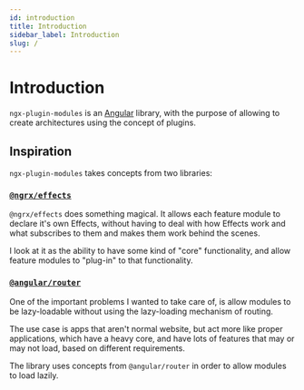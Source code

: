 ```yaml
---
id: introduction
title: Introduction
sidebar_label: Introduction
slug: /
---
```


# Introduction

`ngx-plugin-modules` is an [Angular](https://angular.io) library, with the purpose of allowing to create architectures using the concept of plugins.

## Inspiration

`ngx-plugin-modules` takes concepts from two libraries:

### [`@ngrx/effects`](https://ngrx.io/guide/effects)

`@ngrx/effects` does something magical. It allows each feature module to declare it's own Effects, without having to deal with how Effects work and what subscribes to them and makes them work behind the scenes.

I look at it as the ability to have some kind of "core" functionality, and allow feature modules to "plug-in" to that functionality.

### [`@angular/router`](https://angular.io/api/router)

One of the important problems I wanted to take care of, is allow modules to be lazy-loadable without using the lazy-loading mechanism of routing.

The use case is apps that aren't normal website, but act more like proper applications, which have a heavy core, and have lots of features that may or may not load, based on different requirements.

The library uses concepts from `@angular/router` in order to allow modules to load lazily.
